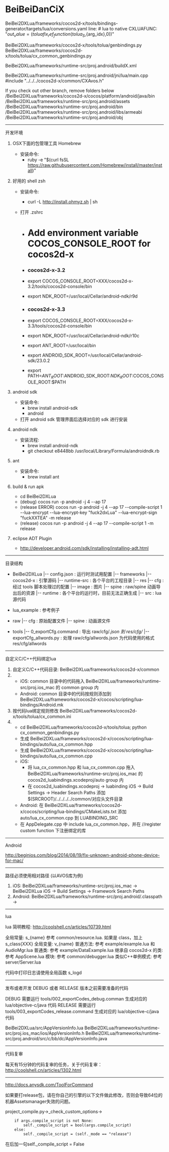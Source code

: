 BeiBeiDanCiX
============

BeiBei2DXLua/frameworks/cocos2d-x/tools/bindings-generator/targets/lua/conversions.yaml
line: # lua to native
    CXLUAFUNC: "${out_value} = (  toluafix_ref_function(tolua_S,${arg_idx},0))"    

BeiBei2DXLua/frameworks/cocos2d-x/tools/tolua/genbindings.py
BeiBei2DXLua/frameworks/cocos2d-x/tools/tolua/cx_common_genbindings.py

BeiBei2DXLua/frameworks/runtime-src/proj.android/buildX.xml
     <!--  add 3rd jars  -->
     <path id="lib_classpath">
        <fileset dir="../../cocos2d-x/common/Android/">
             <include name="*.jar"/>
         </fileset>
     </path>

BeiBei2DXLua/frameworks/runtime-src/proj.android/jni/lua/main.cpp
  #include "../../../cocos2d-x/common/CXAvos.h"

If you check out other branch, remove folders below
/BeiBei2DXLua/frameworks/cocos2d-x/cocos/platform/android/java/bin
/BeiBei2DXLua/frameworks/runtime-src/proj.android/assets
/BeiBei2DXLua/frameworks/runtime-src/proj.android/bin
/BeiBei2DXLua/frameworks/runtime-src/proj.android/libs/armeabi
/BeiBei2DXLua/frameworks/runtime-src/proj.android/obj

----------------------------------------------------------------------------------------
开发环境

1. OSX下面的包管理工具 Homebrew
   - 安装命令:
     - ruby ­-e "$(curl ­fsSL https://raw.githubusercontent.com/Homebrew/install/master/install)"

2. 好用的 shell zsh
   - 安装命令:
     - curl ­-L http://install.ohmyz.sh | sh

   - 打开 .zshrc
       - # Add environment variable COCOS_CONSOLE_ROOT for cocos2d-x

       - ### cocos2d-x-3.2
       - export COCOS_CONSOLE_ROOT=XXX/cocos2d-x-3.2/tools/cocos2d-console/bin
       - export NDK_ROOT=/usr/local/Cellar/android-ndk/r9d

       - ### cocos2d-x-3.3
       - export COCOS_CONSOLE_ROOT=XXX/cocos2d-x-3.3/tools/cocos2d-console/bin
       - export NDK_ROOT=/usr/local/Cellar/android-ndk/r10c

       - export ANT_ROOT=/usr/local/bin
       - export ANDROID_SDK_ROOT=/usr/local/Cellar/android-sdk/23.0.2
       - export PATH=$ANT_ROOT:$ANDROID_SDK_ROOT:$NDK_ROOT:$COCOS_CONSOLE_ROOT:$PATH

3. android sdk
   - 安装命令:
      - brew install android­-sdk
      - android
   - 打开 android sdk 管理界面后选择对应的 sdk 进行安装

3. android­ ndk
   - 安装流程:
      - brew install android­-ndk
      - git checkout e8448bb /usr/local/Library/Formula/android­ndk.rb

4. ant
   - 安装命令:
      - brew install ant

5. build & run apk
    - cd BeiBei2DXLua
    - (debug) cocos run -p android -j 4 --ap 17
    - (release ERROR) cocos run -p android -j 4 --ap 17 --compile-script 1 --lua-encrypt --lua-encrypt-key "fuck2dxLua" --lua-encrypt-sign "fuckXXTEA" -m release
    - (release) cocos run -p android -j 4 --ap 17 --compile-script 1 -m release

6. eclipse ADT Plugin
    - http://developer.android.com/sdk/installing/installing-adt.html

----------------------------------------------------------------------------------------
目录结构

- BeiBei2DXLua
    |-- config.json : 运行时测试用配置
    |-- frameworks
        |-- cocos2d-x : 引擎源码
        |-- runtime-src : 各个平台的工程目录
    |-- res
        |-- cfg : 经过 tools 脚本处理过的配置
        |-- image : 图片
        |-- spine : raw/spine 动画导出后的资源
    |-- runtime : 各个平台的运行时，目前无法正确生成
    |-- src : lua 源代码

- lua_example : 参考例子

- raw
    |-- cfg : 原始配置文件
    |-- spine : 动画源文件

- tools
    |-- 0_exportCfg.command : 导出 raw/cfg/*.json 到 res/cfg/*
    |-- exportCfg_allwords.py : 处理 raw/cfg/allwords.json 为代码使用的格式 res/cfg/allwords

----------------------------------------------------------------------------------------
自定义C/C++代码绑定lua

1. 自定义C/C++代码目录: BeiBei2DXLua/frameworks/cocos2d-x/common
2. - iOS: common 目录中的代码拖入 BeiBei2DXLua/frameworks/runtime-src/proj.ios_mac 的 common group 内 
   - Android: common 目录中的代码按规则添加到 BeiBei2DXLua/frameworks/cocos2d-x/cocos/scripting/lua-bindings/Android.mk
3. 按代码lua绑定规则修改 BeiBei2DXLua/frameworks/cocos2d-x/tools/tolua/cx_common.ini
4. - cd BeiBei2DXLua/frameworks/cocos2d-x/tools/tolua; python cx_common_genbindings.py
   - 生成 BeiBei2DXLua/frameworks/cocos2d-x/cocos/scripting/lua-bindings/auto/lua_cx_common.hpp
   - 生成 BeiBei2DXLua/frameworks/cocos2d-x/cocos/scripting/lua-bindings/auto/lua_cx_common.cpp
   - iOS: 
       * 将 lua_cx_common.hpp 和 lua_cx_common.cpp 拖入 BeiBei2DXLua/frameworks/runtime-src/proj.ios_mac 的 cocos2d_luabindings.xcodeproj/auto group 内
       * 在 cocos2d_luabindings.xcodeproj -> luabinding iOS -> Build Settings -> Header Search Paths 添加 $(SRCROOT)/../../../../common/对应头文件目录
   - Android: 在 BeiBei2DXLua/frameworks/cocos2d-x/cocos/scripting/lua-bindings/CMakeLists.txt 添加 auto/lua_cx_common.cpp 到 LUABINDING_SRC
   - 在 AppDelegate.cpp 中 include lua_cx_common.hpp，并在 //register custom function 下注册绑定的库

----------------------------------------------------------------------------------------
Android 

http://beginios.com/blog/2014/08/19/fix-unknown-android-phone-device-for-mac/

----------------------------------------------------------------------------------------
路径必须使用相对路径 (以AVOS库为例)

1. iOS: BeiBei2DXLua/frameworks/runtime-src/proj.ios_mac -> BeiBei2DXLua iOS -> Build Settings -> Framework Search Paths 
2. Android: BeiBei2DXLua/frameworks/runtime-src/proj.android/.classpath -> <classpathentry kind="lib" path=xxx/>

----------------------------------------------------------------------------------------
lua

lua 简明教程: http://coolshell.cn/articles/10739.html

全局常量:  s_{name} 参考 common/resource.lua. 如果是 class，加上 s_class{XXX}
全局变量:  v_{name}
普通方法: 参考 example/example.lua 和 AudioMgr.lua
普通类: 参考 example/DataExample.lua
继承自 cocos2d-x 的类: 参考 AppScene.lua
模块: 参考 common/debugger.lua
类似C++单例模式: 参考 server/Server.lua

代码中打印日志请使用全局函数 s_logd

----------------------------------------------------------------------------------------
发布或者开发 DEBUG 或者 RELEASE 版本之前需要准备的代码

DEBUG 需要运行  tools/002_exportCodes_debug.comman 生成对应的 lua/objective-c/java 代码
RELEASE 需要运行  tools/003_exportCodes_release.command 生成对应的 lua/objective-c/java 代码

BeiBei2DXLua/src/AppVersionInfo.lua
BeiBei2DXLua/frameworks/runtime-src/proj.ios_mac/ios/AppVersionInfo.h
BeiBei2DXLua/frameworks/runtime-src/proj.android/src/c/bb/dc/AppVersionInfo.java

----------------------------------------------------------------------------------------
代码复审

每天有15分钟的代码复审的任务，关于代码复审：http://coolshell.cn/articles/1302.html

----------------------------------------------------------------------------------------

http://docs.anysdk.com/ToolForCommand

如果要打release包，请在你自己的引擎的以下文件做此修改，否则会导致64位的机器Assetsmanager失效的问题。

project_compile.py->_check_custom_options->

        if args.compile_script is not None:
            self._compile_script = bool(args.compile_script)
        else:
            self._compile_script = (self._mode == "release")

在后加一句self._compile_script  = False


